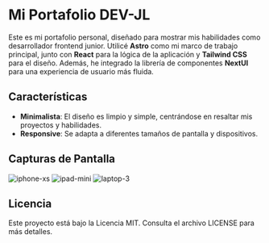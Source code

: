 # Mi Portafolio DEV-JL

Este es mi portafolio personal, diseñado para mostrar mis habilidades como desarrollador frontend junior. Utilicé **Astro** como mi marco de trabajo principal, junto con **React** para la lógica de la aplicación y **Tailwind CSS** para el diseño. Además, he integrado la librería de componentes **NextUI** para una experiencia de usuario más fluida.

## Características

- **Minimalista**: El diseño es limpio y simple, centrándose en resaltar mis proyectos y habilidades.
- **Responsive**: Se adapta a diferentes tamaños de pantalla y dispositivos.

## Capturas de Pantalla

![iphone-xs](https://github.com/devjhonluna/Portafolio-DEVJL/assets/106981529/4d237e48-4ec4-4bd9-b217-eb0346f874fc)
![ipad-mini](https://github.com/devjhonluna/Portafolio-DEVJL/assets/106981529/7fe5f142-20cb-4331-95b7-a0f6a520345e)
![laptop-3](https://github.com/devjhonluna/Portafolio-DEVJL/assets/106981529/27b5d07c-db72-48ab-842b-0988645efb53)

## Licencia

Este proyecto está bajo la Licencia MIT. Consulta el archivo LICENSE para más detalles.
